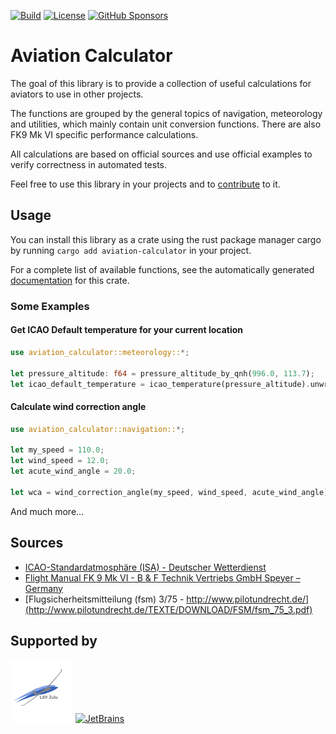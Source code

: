 [![Build](https://img.shields.io/github/actions/workflow/status/php-perfect/aviation-calculator/rust.yml?branch=master "Build")](https://github.com/php-perfect/aviation-calculator/actions/workflows/rust.yml)
[![License](https://img.shields.io/badge/License-MIT-blue.svg "MIT")](https://opensource.org/license/mit/)
[![GitHub Sponsors](https://img.shields.io/github/sponsors/nico-loeber?label=Sponsors&logo=Github "Sponsors")](https://github.com/sponsors/nico-loeber?frequency=recurring&sponsor=nico-loeber)

# Aviation Calculator

The goal of this library is to provide a collection of useful calculations for aviators to use in other projects.

The functions are grouped by the general topics of navigation, meteorology and utilities, which mainly contain unit
conversion functions. There are also FK9 Mk VI specific performance calculations.

All calculations are based on official sources and use official examples to verify correctness in automated tests.

Feel free to use this library in your projects and to [contribute](CONTRIBUTING.md) to it.

## Usage

You can install this library as a crate using the rust package manager cargo by running `cargo add aviation-calculator`
in your project.

For a complete list of available functions, see the automatically
generated [documentation](https://docs.rs/crate/aviation-calculator/latest/target-redirect/x86_64-unknown-linux-gnu/aviation_calculator/index.html)
for this crate.

### Some Examples

#### Get ICAO Default temperature for your current location

```rust
use aviation_calculator::meteorology::*;

let pressure_altitude: f64 = pressure_altitude_by_qnh(996.0, 113.7);
let icao_default_temperature = icao_temperature(pressure_altitude).unwrap();
```

#### Calculate wind correction angle

```rust
use aviation_calculator::navigation::*;

let my_speed = 110.0;
let wind_speed = 12.0;
let acute_wind_angle = 20.0;

let wca = wind_correction_angle(my_speed, wind_speed, acute_wind_angle);
```

And much more...

## Sources

* [ICAO-Standardatmosphäre (ISA) - Deutscher Wetterdienst](https://www.dwd.de/DE/service/lexikon/begriffe/S/Standardatmosphaere_pdf.pdf?__blob=publicationFile&v=3)
* [Flight Manual FK 9 Mk VI - B & F Technik Vertriebs GmbH Speyer – Germany](http://www.flugservice-speyer.de/Flugservice_Speyer/Manuals_files/FK9%20Mk%20VI%20Rev%204%20English.pdf)
* [Flugsicherheitsmitteilung (fsm) 3/75 - http://www.pilotundrecht.de/](http://www.pilotundrecht.de/TEXTE/DOWNLOAD/FSM/fsm_75_3.pdf)

## Supported by

[<img alt="JetBrains" height="100" src="./img/lsv-z.png" title="LSV Zulu" width="100"/>](https://lsv-zellhausen.de/)
[<img alt="JetBrains" height="100" src="https://resources.jetbrains.com/storage/products/company/brand/logos/jb_beam.png" title="JetBrains" width="100"/>](https://jb.gg/OpenSourceSupport)
